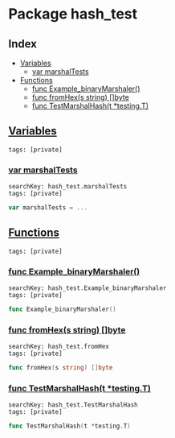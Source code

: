 # Package hash_test

## Index

* [Variables](#var)
    * [var marshalTests](#marshalTests)
* [Functions](#func)
    * [func Example_binaryMarshaler()](#Example_binaryMarshaler)
    * [func fromHex(s string) []byte](#fromHex)
    * [func TestMarshalHash(t *testing.T)](#TestMarshalHash)


## <a id="var" href="#var">Variables</a>

```
tags: [private]
```

### <a id="marshalTests" href="#marshalTests">var marshalTests</a>

```
searchKey: hash_test.marshalTests
tags: [private]
```

```Go
var marshalTests = ...
```

## <a id="func" href="#func">Functions</a>

```
tags: [private]
```

### <a id="Example_binaryMarshaler" href="#Example_binaryMarshaler">func Example_binaryMarshaler()</a>

```
searchKey: hash_test.Example_binaryMarshaler
tags: [private]
```

```Go
func Example_binaryMarshaler()
```

### <a id="fromHex" href="#fromHex">func fromHex(s string) []byte</a>

```
searchKey: hash_test.fromHex
tags: [private]
```

```Go
func fromHex(s string) []byte
```

### <a id="TestMarshalHash" href="#TestMarshalHash">func TestMarshalHash(t *testing.T)</a>

```
searchKey: hash_test.TestMarshalHash
tags: [private]
```

```Go
func TestMarshalHash(t *testing.T)
```

